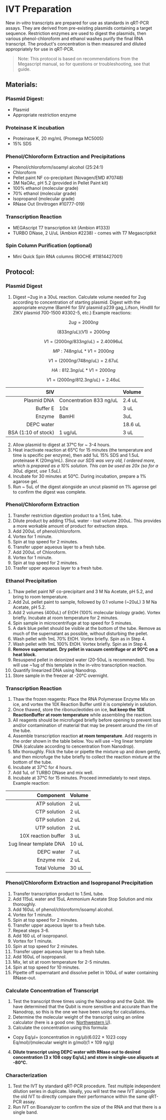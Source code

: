 # IVT Preparation
New *in-vitro* transcripts are prepared for use as standards in qRT-PCR assays. They are derived from pre-existing plasmids containing a target sequence. Restriction enzymes are used to digest the plasmids, then various phenol-chloroform and ethanol washes purify the final RNA transcript. The product's concentration is then measured and diluted appropriately for use in qRT-PCR.
> Note: This protocol is based on recommendations from the Megascript manual, so for questions or troubleshooting, see that guide.
## Materials:
  ### Plasmid Digest:
   - Plasmid
   - Appropriate restriction enzyme
  ### Proteinase K incubation
   - Proteinase K, 20 mg/mL (Promega MC5005)
   - 15% SDS
  ### Phenol/Chloroform Extraction and Precipitations
   - Phenol/chloroform/isoamyl alcohol (25:24:1)
   - Chloroform
   - Pellet paint NF co-precipitant (Novagen/EMD #70748)
   - 3M NaOAc, pH 5.2 (provided in Pellet Paint kit)
   - 100% ethanol (molecular grade)
   - 70% ethanol (molecular grade)
   - Isopropanol (molecular grade)
   - RNase Out (Invitrogen #10777-019)
  ### Transcription Reaction
   - MEGAscript T7 transcription kit (Ambion #1333)
   - TURBO DNase, 2 U/uL (Ambion #2238) - comes with T7 Megascriptkit
  ### Spin Column Purification (optional)
   - Mini Quick Spin RNA columns (ROCHE #11814427001)
## Protocol:
  ### Plasmid Digest
   1. Digest ~2ug in a 30uL reaction. Calculate volume needed for 2ug according to concentration of starting plasmid. Digest with the appropriate enzyme (BamHI for SIV plasmid p239 gag_Lifson, HindIII for ZIKV plasmid 700-1500 #3302-5, etc.) Example reactions:
```math
2ug = 2000ng
```
```math
(833 ng/uL)(V1) = 2000ng
```
```math
V1 = (2000ng/833ng/uL) = 2.40096 uL
```
```math
MP: 748 ng/uL * V1 = 2000 ng
```
```math
V1 = (2000ng/748ng/uL) = 2.67 uL
```
```math
HA: 812.3 ng/uL * V1 = 2000 ng
```
```math
V1 = (2000ng/812.3ng/uL) = 2.46 uL
```

| SIV | | Volume|
|-----:|-----------| ---- |
|Plasmid DNA | Concentration 833 ng/uL | 2.4 uL |
|Buffer E | 10x | 3 uL |
|Enzyme | BamHI | 3uL |
| DEPC water | | 18.6 uL |
| BSA (1:10 of stock) | 1 ug/uL | 3 uL |

  2. Allow plasmid to digest at 37°C for ~ 3-4 hours.
  3. Heat inactivate reaction at 65°C for 15 minutes (the temperature and time is specific per enzyme), then add 1uL 15% SDS and 1.5uL proteinase K (20mg/mL). *Since our SDS was very old, I ordered more, which is prepared as a 10% solution. This can be used as 20x (so for a 30uL digest, use 1.5uL).*
  4. Incubate for 30 minutes at 50°C. During incubation, prepare a 1% agarose gel.
  5. Run ~ 5uL of the digest alongside an uncut plasmid on 1% agarose gel to confirm the digest was complete.
### Phenol/Chloroform Extraction
 1. Transfer restriction digestion product to a 1.5mL tube.
 2. Dilute product by adding 175uL water - toal volume 200uL. This provides a more workable amount of product for extraction steps.
 3. Add 200uL of phenol/chloroform.
 4. Vortex for 1 minute.
 5. Spin at top speed for 2 minutes.
 6. Transfer upper aqueous layer to a fresh tube.
 7. Add 200uL of Chloroform.
 8. Vortex for 1 minute.
 9. Spin at top speed for 2 minutes.
 10. Trasfer upper aqueous layer to a fresh tube.
### Ethanol Precipitation
 1. Thaw pellet paint NF co-precipitant and 3 M Na Acetate, pH 5.2, and bring to room temperature.
 2. Add 2uL pellet paint to sample, followed by 0.1 volume (~20uL) 3 M Na Acetate, pH 5.2.
 3. Add 2 volumes (400uL) of EtOH (100% molecular biology grade). Vortex briefly. Incubate at room temperature for 2 minutes.
 4. Spin sample in microcentrifuge at top speed for 5 minutes.
 5. A dark blue pellet should be visible at the bottom of the tube. Remove as much of the supernatant as possible, without disturbing the pellet.
 6. Wash pellet with 1mL 70% EtOH. Vortex briefly. Spin as in Step 4.
 7. Wash pellet with 1mL 100% EtOH. Vortex briefly. Spin as in Step 4.
 8. **Remove supernatant. Dry pellet in vacuum centrifuge or at 90°C on a heat block.**
 9. Resuspend pellet in deionized water (20-50uL is recommended). You will use ~1ug of this template in the in-vitro transcription reaction.
 10. Quantify linearized DNA using Nanodrop.
 11. Store sample in the freezer at -20°C overnight.
### Transcription Reaction
1. Thaw the frozen reagents: Place the RNA Polymerase Enzyme Mix on ice, and vortex the 10X Reaction Buffer until it is completely in solution.
2. Once thawed, store the ribonucleotides on ice, **but keep the 10X ReactionBuffer at room temperature** while assembling the reaction.
3. All reagents should be microfuged briefly before opening to prevent loss and/or contamination of material that may be present around the rim of the tube.
4. Assemble transcription reaction **at room temperature**. Add reagents in the order shown in the table below. You will use ~1ng linear template DNA (calculate according to cencentration from Nanodrop).
5. Mix thoroughly. Flick the tube or pipette the mixture up and down gently, and then microfuge the tube briefly  to collect the reaction mixture at the bottom of the tube.
6. Incubate at 37°C for 4 hours.
7. Add 1uL of TURBO DNase and mix well.
8. Incubate at 37°C for 15 minutes. Proceed immediately to next steps.
Example reaction:

| Component | Volume |
|----------:|--------|
| ATP solution | 2 uL |
| CTP solution | 2 uL |
| GTP solution | 2 uL |
| UTP solution | 2 uL |
| 10X reaction buffer | 3 uL |
| 1ug linear template DNA | 10 uL |
| DEPC water | 7 uL |
| Enzyme mix | 2 uL |
| Total Volume | 30 uL |

### Phenol/Chloroform Extraction and Isopropanol Precipitation
 1. Transfer transcription product to 1.5mL tube.
 2. Add 115uL water and 15uL Ammonium Acetate Stop Solution and mix thoroughly.
 3. Add 160uL of phenol/chloroform/isoamyl alcohol.
 4. Vortex for 1 minute.
 5. Spin at top speed for 2 minutes.
 6. Transfer upper aqueous layer to a fresh tube.
 7. Repeat steps 3-6.
 8. Add 160 uL of isopropanol.
 9. Vortex for 1 minute.
 10. Spin at top speed for 2 minutes.
 11. Transfer upper aqueous layer to a fresh tube.
 12. Add 160uL of isopropanol.
 13. Mix, let sit at room temperature for 2-5 minutes.
 14. Spin at top speed for 10 minutes.
 15. Pipette off supernatant and dissolve pellet in 100uL of water containing RNase-out.
### Calculate Concentration of Transcript
1. Test the transcript three times using the Nanodrop and the Qubit. We have determined that the Qubit is more sensitive and accurate than the Nanodrop, so this is the one we have been using for calculations.
2. Determine the molecular weight of the transcript using an online calculator (here is a good one: [Northwestern U](http://biotools.nubic.northwestern.edu/OligoCalc.html)).
3. Calculate the concentration using this formula:
-  Copy Eq/µl= (concentration in ng/µl)(6.022 × 1023 copy Eq/mol)/(molecular weight in g/mol)(1 × 109 ng/g)
4. **Dilute transcript using DEPC water with RNase out to desired concentration (3 x 108 copy Eq/uL) and store in single-use aliquots at -80°C.**
### Characterization
1. Test the IVT by standard qRT-PCR procedure. Test multiple independent dilution series in duplicate. Ideally, you will test the new IVT alongside the old IVT to directly compare their performance within the same qRT-PCR assay.
2. Run IVT on Bioanalyzer to confirm the size of the RNA and that there is a single band.


